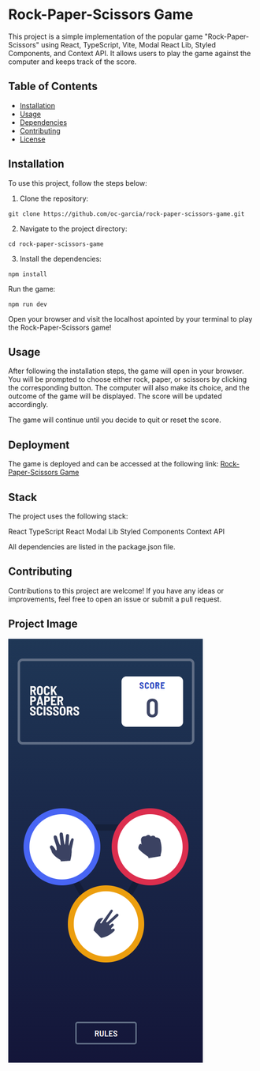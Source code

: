# Rock-Paper-Scissors Game

This project is a simple implementation of the popular game "Rock-Paper-Scissors" using React, TypeScript, Vite, Modal React Lib, Styled Components, and Context API. It allows users to play the game against the computer and keeps track of the score.

## Table of Contents

- [Installation](#installation)
- [Usage](#usage)
- [Dependencies](#dependencies)
- [Contributing](#contributing)
- [License](#license)

## Installation

To use this project, follow the steps below:

1. Clone the repository:

```
git clone https://github.com/oc-garcia/rock-paper-scissors-game.git
```

2. Navigate to the project directory:

```
cd rock-paper-scissors-game
```

3. Install the dependencies:

```
npm install
```

Run the game:

```
npm run dev
```

Open your browser and visit the localhost apointed by your terminal to play the Rock-Paper-Scissors game!

## Usage

After following the installation steps, the game will open in your browser. You will be prompted to choose either rock, paper, or scissors by clicking the corresponding button. The computer will also make its choice, and the outcome of the game will be displayed. The score will be updated accordingly.

The game will continue until you decide to quit or reset the score.

## Deployment

The game is deployed and can be accessed at the following link: [Rock-Paper-Scissors Game](https://rock-paper-scissors-game-bay.vercel.app/)

## Stack

The project uses the following stack:

React
TypeScript
React Modal Lib
Styled Components
Context API

All dependencies are listed in the package.json file.

## Contributing
Contributions to this project are welcome! If you have any ideas or improvements, feel free to open an issue or submit a pull request.

## Project Image
![](./public/assets/design/Captura%20de%20tela%20de%202023-05-27%2009-57-23.png#vitrinedev)



